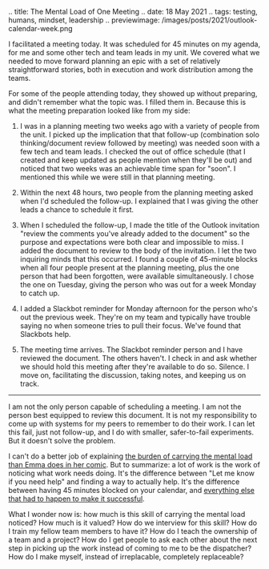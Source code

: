 .. title: The Mental Load of One Meeting
.. date: 18 May 2021
.. tags: testing, humans, mindset, leadership
.. previewimage: /images/posts/2021/outlook-calendar-week.png

I facilitated a meeting today. It was scheduled for 45 minutes on my agenda, for me and some other tech and team leads in my unit. We covered what we needed to move forward planning an epic with a set of relatively straightforward stories, both in execution and work distribution among the teams. 

For some of the people attending today, they showed up without preparing, and didn't remember what the topic was. I filled them in. Because this is what the meeting preparation looked like from my side: 

1. I was in a planning meeting two weeks ago with a variety of people from the unit. I picked up the implication that that follow-up (combination solo thinking/document review followed by meeting) was needed soon with a few tech and team leads. I checked the out of office schedule (that I created and keep updated as people mention when they'll be out) and noticed that two weeks was an achievable time span for "soon". I mentioned this while we were still in that planning meeting. 

2. Within the next 48 hours, two people from the planning meeting asked when I'd scheduled the follow-up. I explained that I was giving the other leads a chance to schedule it first.

3. When I scheduled the follow-up, I made the title of the Outlook invitation "review the comments you've already added to the document" so the purpose and expectations were both clear and impossible to miss. I added the document to review to the body of the invitation. I let the two inquiring minds that this occurred. I found a couple of 45-minute blocks when all four people present at the planning meeting, plus the one person that had been forgotten, were available simultaneously. I chose the one on Tuesday, giving the person who was out for a week Monday to catch up.

4. I added a Slackbot reminder for Monday afternoon for the person who's out the previous week. They're on my team and typically have trouble saying no when someone tries to pull their focus. We've found that Slackbots help. 

5. The meeting time arrives. The Slackbot reminder person and I have reviewed the document. The others haven't. I check in and ask whether we should hold this meeting after they're available to do so. Silence. I move on, facilitating the discussion, taking notes, and keeping us on track.

---

I am not the only person capable of scheduling a meeting. I am not the person best equipped to review this document. It is not my responsibility to come up with systems for my peers to remember to do their work. I can let this fail, just not follow-up, and I do with smaller, safer-to-fail experiments. But it doesn't solve the problem. 

I can't do a better job of explaining [the burden of carrying the mental load than Emma does in her comic](https://english.emmaclit.com/2017/05/20/you-shouldve-asked/). But to summarize: a lot of work is the work of noticing what work needs doing. It's the difference between "Let me know if you need help" and finding a way to actually help. It's the difference between having 45 minutes blocked on your calendar, and [everything else that had to happen to make it successful](https://j19sch.github.io/slides/atd2020-making-meetings-work.html#/).

What I wonder now is: how much is this skill of carrying the mental load noticed? How much is it valued? How do we interview for this skill? How do I train my fellow team members to have it? How do I teach the ownership of a team and a project? How do I get people to ask each other about the next step in picking up the work instead of coming to me to be the dispatcher? How do I make myself, instead of irreplacable, completely replaceable? 
